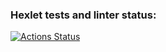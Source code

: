 ### Hexlet tests and linter status:
[![Actions Status](https://github.com/k0damaDEV/java-project-lvl5/workflows/hexlet-check/badge.svg)](https://github.com/k0damaDEV/java-project-lvl5/actions)